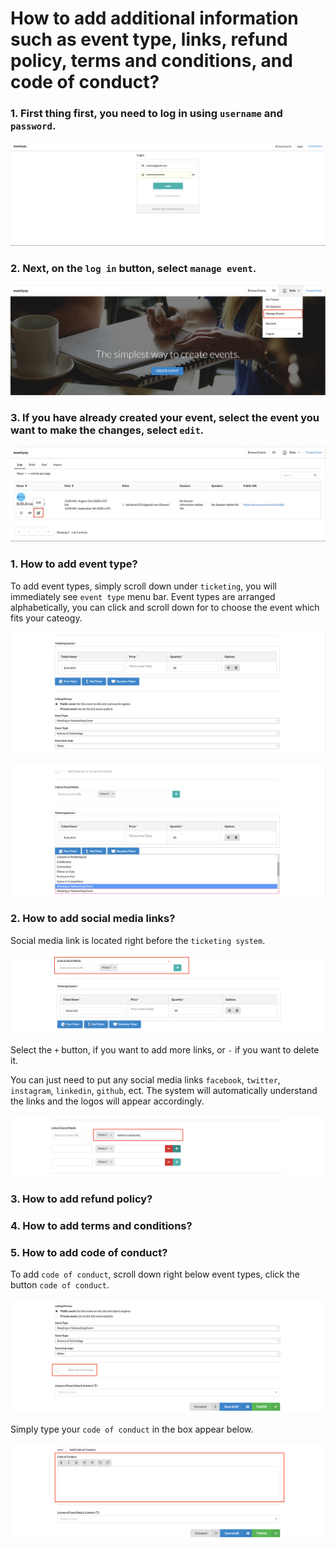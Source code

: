 # How to add additional information such as event type, links, refund policy, terms and conditions, and code of conduct?


### 1. First thing first, you need to log in using `username` and `password`.


![Add additional information](/images/Log-in-page.png)


### 2. Next, on the `log in` button, select `manage event`.


![Add additional information](/images/How-to-add-additional-information-manage-event-tab.png)


### 3. If you have already created your event, select the event you want to make the changes, select `edit`.


![Add additional information](/images/How-to-add-additional-information-edit-button.png)


### 1. How to add event type? 


To add event types, simply scroll down under `ticketing`, you will immediately see `event type` menu bar.
Event types are arranged alphabetically, you can click and scroll down for to choose the event which fits your cateogy. 


![Add additional information](/images/How-to-add-additional-information-Adding-Event-type-1.png)



![Add additional information](/images/How-to-add-additional-information-Adding-Event-type-2.png)


### 2. How to add social media links?


Social media link is located right before the `ticketing system`. 


![Add additional information](/images/How-to-Add-additional-information-links-1.png)


Select the `+` button, if you want to add more links, or `-` if you want to delete it.


You can just need to put any social media links `facebook`, `twitter`, `instagram`, `linkedin`, `github`, ect. The system will automatically understand the links and the logos will appear accordingly. 


![Add additional information](/images/How-to-Add-additional-information-links-2.png)


### 3. How to add refund policy? 


### 4. How to add terms and conditions?


### 5. How to add code of conduct?


To add `code of conduct`, scroll down right below event types, click the button `code of conduct`.


![Add additional information](/images/How-to-add-addittional-infomation-code-of-conduct-1.png)


Simply type your `code of conduct` in the box appear below.


![Add additional information](/images/How-to-add-addittional-infomation-code-of-conduct-2.png)
